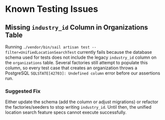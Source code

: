 # Known Testing Issues

## Missing `industry_id` Column in Organizations Table

Running `./vendor/bin/sail artisan test --filter=UnifiedLocationSearchTest` currently fails because the database schema used for tests does not include the legacy `industry_id` column on the `organizations` table. Several factories still attempt to populate this column, so every test case that creates an organization throws a PostgreSQL `SQLSTATE[42703]: Undefined column` error before our assertions run.

### Suggested Fix

Either update the schema (add the column or adjust migrations) or refactor the factories/seeders to stop writing `industry_id`. Until then, the unified location search feature specs cannot execute successfully.
